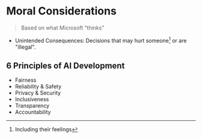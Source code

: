 # Moral Considerations

> Based on what Microsoft "thinks"

+ Unintended Consequences: Decisions that may hurt someone[^1] or are "illegal". 

## 6 Principles of AI Development

+ Fairness
+ Reliability & Safety
+ Privacy & Security
+ Inclusiveness
+ Transparency
+ Accountability



[^1]: Including their feelings